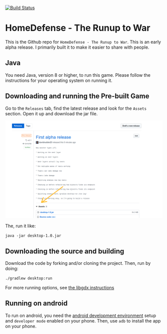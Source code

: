 [![Build Status](https://codebuild.us-east-1.amazonaws.com/badges?uuid=eyJlbmNyeXB0ZWREYXRhIjoiVk1IVTBkcVViNEVUcWxQTnI2VlhEQTg4NjFHMnRDUk1MMENzM0c3Zm1QV1BrTTdCcmR1M3hJNW5ScmN6bHYyVnptaUFFTlBPdTdMSnhKMzE5MVpTeUg0PSIsIml2UGFyYW1ldGVyU3BlYyI6IlhyRmE3ajNWOVdTWmN3Nk0iLCJtYXRlcmlhbFNldFNlcmlhbCI6MX0%3D&branch=master)](https://us-east-1.console.aws.amazon.com/codesuite/codebuild/projects/HomeDefenseGDX/history)

# HomeDefense - The Runup to War

This is the Github repo for `HomeDefense - The Runup to War`.  This is an early alpha release.  I primarily built it to make it easier to share with people.

## Java

You need Java, version 8 or higher, to run this game.  Please follow the instructions for your operating system on running it.

## Downloading and running the Pre-built Game

Go to the `Releases` tab, find the latest release and look for the `Assets` section. Open it up and download the jar file.  

![Image showing how to download](readme_images/how_to_download.png)

The, run it like:

```
java -jar desktop-1.0.jar
```

## Downloading the source and building

Download the code by forking and/or cloning the project.  Then, run by doing:

```
./gradlew desktop:run
```

For more running options, see [the libgdx instructions](https://github.com/libgdx/libgdx/wiki/Gradle-on-the-Commandline)

## Running on android

To run on android, you need the [android development environment](https://developer.android.com/studio) setup and `developer mode` enabled on your phone.  Then, use `adb` to install the app on your phone.
